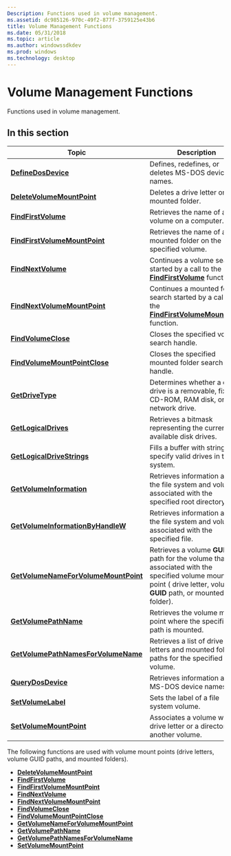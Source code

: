 ```yaml
---
Description: Functions used in volume management.
ms.assetid: dc985126-970c-49f2-877f-3759125e43b6
title: Volume Management Functions
ms.date: 05/31/2018
ms.topic: article
ms.author: windowssdkdev
ms.prod: windows
ms.technology: desktop
---
```


# Volume Management Functions

Functions used in volume management.

## In this section



| Topic                                                                                   | Description                                                                                                                                                                   |
|-----------------------------------------------------------------------------------------|-------------------------------------------------------------------------------------------------------------------------------------------------------------------------------|
| [**DefineDosDevice**](/windows/win32/FileAPI/nf-fileapi-definedosdevicew?branch=master)<br/>                                   | Defines, redefines, or deletes MS-DOS device names.<br/>                                                                                                                |
| [**DeleteVolumeMountPoint**](/windows/win32/FileAPI/nf-fileapi-deletevolumemountpointw?branch=master)<br/>                     | Deletes a drive letter or mounted folder.<br/>                                                                                                                          |
| [**FindFirstVolume**](/windows/win32/FileAPI/nf-fileapi-findfirstvolumew?branch=master)<br/>                                   | Retrieves the name of a volume on a computer. <br/>                                                                                                                     |
| [**FindFirstVolumeMountPoint**](/windows/win32/WinBase/nf-winbase-findfirstvolumemountpointa?branch=master)<br/>               | Retrieves the name of a mounted folder on the specified volume. <br/>                                                                                                   |
| [**FindNextVolume**](/windows/win32/FileAPI/nf-fileapi-findnextvolumew?branch=master)<br/>                                     | Continues a volume search started by a call to the [**FindFirstVolume**](/windows/win32/FileAPI/nf-fileapi-findfirstvolumew?branch=master) function. <br/>                                                           |
| [**FindNextVolumeMountPoint**](/windows/win32/WinBase/nf-winbase-findnextvolumemountpointa?branch=master)<br/>                 | Continues a mounted folder search started by a call to the [**FindFirstVolumeMountPoint**](/windows/win32/WinBase/nf-winbase-findfirstvolumemountpointa?branch=master) function. <br/>                               |
| [**FindVolumeClose**](/windows/win32/FileAPI/nf-fileapi-findvolumeclose?branch=master)<br/>                                   | Closes the specified volume search handle.<br/>                                                                                                                         |
| [**FindVolumeMountPointClose**](/windows/win32/WinBase/nf-winbase-findvolumemountpointclose?branch=master)<br/>               | Closes the specified mounted folder search handle.<br/>                                                                                                                 |
| [**GetDriveType**](/windows/win32/FileAPI/nf-fileapi-getdrivetypea?branch=master)<br/>                                         | Determines whether a disk drive is a removable, fixed, CD-ROM, RAM disk, or network drive.<br/>                                                                         |
| [**GetLogicalDrives**](/windows/win32/FileAPI/nf-fileapi-getlogicaldrives?branch=master)<br/>                                 | Retrieves a bitmask representing the currently available disk drives.<br/>                                                                                              |
| [**GetLogicalDriveStrings**](/windows/win32/FileAPI/nf-fileapi-getlogicaldrivestringsw?branch=master)<br/>                     | Fills a buffer with strings that specify valid drives in the system.<br/>                                                                                               |
| [**GetVolumeInformation**](/windows/win32/FileAPI/nf-fileapi-getvolumeinformationa?branch=master)<br/>                         | Retrieves information about the file system and volume associated with the specified root directory.<br/>                                                               |
| [**GetVolumeInformationByHandleW**](/windows/win32/FileAPI/nf-fileapi-getvolumeinformationbyhandlew?branch=master)<br/>       | Retrieves information about the file system and volume associated with the specified file.<br/>                                                                         |
| [**GetVolumeNameForVolumeMountPoint**](/windows/win32/FileAPI/nf-fileapi-getvolumenameforvolumemountpointw?branch=master)<br/> | Retrieves a volume **GUID** path for the volume that is associated with the specified volume mount point ( drive letter, volume **GUID** path, or mounted folder).<br/> |
| [**GetVolumePathName**](/windows/win32/FileAPI/nf-fileapi-getvolumepathnamew?branch=master)<br/>                               | Retrieves the volume mount point where the specified path is mounted.<br/>                                                                                              |
| [**GetVolumePathNamesForVolumeName**](/windows/win32/FileAPI/nf-fileapi-getvolumepathnamesforvolumenamew?branch=master)<br/>   | Retrieves a list of drive letters and mounted folder paths for the specified volume.<br/>                                                                               |
| [**QueryDosDevice**](/windows/win32/FileAPI/nf-fileapi-querydosdevicew?branch=master)<br/>                                     | Retrieves information about MS-DOS device names.<br/>                                                                                                                   |
| [**SetVolumeLabel**](/windows/win32/WinBase/nf-winbase-setvolumelabela?branch=master)<br/>                                     | Sets the label of a file system volume.<br/>                                                                                                                            |
| [**SetVolumeMountPoint**](/windows/win32/WinBase/nf-winbase-setvolumemountpointa?branch=master)<br/>                           | Associates a volume with a drive letter or a directory on another volume.<br/>                                                                                          |



 

The following functions are used with volume mount points (drive letters, volume GUID paths, and mounted folders).

-   [**DeleteVolumeMountPoint**](/windows/win32/FileAPI/nf-fileapi-deletevolumemountpointw?branch=master)
-   [**FindFirstVolume**](/windows/win32/FileAPI/nf-fileapi-findfirstvolumew?branch=master)
-   [**FindFirstVolumeMountPoint**](/windows/win32/WinBase/nf-winbase-findfirstvolumemountpointa?branch=master)
-   [**FindNextVolume**](/windows/win32/FileAPI/nf-fileapi-findnextvolumew?branch=master)
-   [**FindNextVolumeMountPoint**](/windows/win32/WinBase/nf-winbase-findnextvolumemountpointa?branch=master)
-   [**FindVolumeClose**](/windows/win32/FileAPI/nf-fileapi-findvolumeclose?branch=master)
-   [**FindVolumeMountPointClose**](/windows/win32/WinBase/nf-winbase-findvolumemountpointclose?branch=master)
-   [**GetVolumeNameForVolumeMountPoint**](/windows/win32/FileAPI/nf-fileapi-getvolumenameforvolumemountpointw?branch=master)
-   [**GetVolumePathName**](/windows/win32/FileAPI/nf-fileapi-getvolumepathnamew?branch=master)
-   [**GetVolumePathNamesForVolumeName**](/windows/win32/FileAPI/nf-fileapi-getvolumepathnamesforvolumenamew?branch=master)
-   [**SetVolumeMountPoint**](/windows/win32/WinBase/nf-winbase-setvolumemountpointa?branch=master)

 

 




